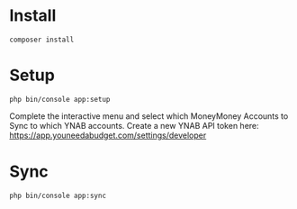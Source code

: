 # Install

```
composer install
```

# Setup

```
php bin/console app:setup
```

Complete the interactive menu and select which MoneyMoney Accounts to Sync to which YNAB accounts.
Create a new YNAB API token here: https://app.youneedabudget.com/settings/developer

# Sync
```
php bin/console app:sync
```
